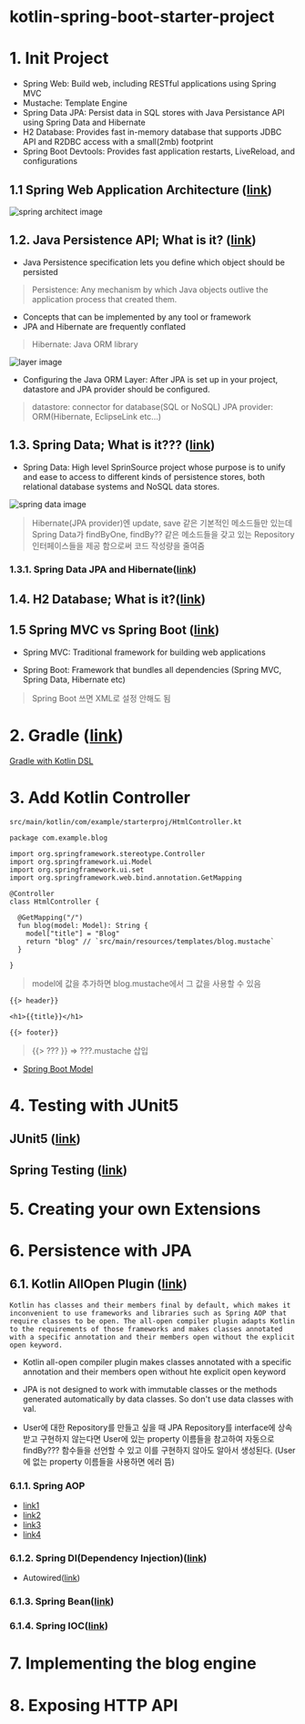 # kotlin-spring-boot-starter-project

# 1. Init Project

* Spring Web: Build web, including RESTful applications using Spring MVC
* Mustache: Template Engine
* Spring Data JPA: Persist data in SQL stores with Java Persistance API using Spring Data and Hibernate
* H2 Database: Provides fast in-memory database that supports JDBC API and R2DBC access with a small(2mb) footprint
* Spring Boot Devtools: Provides fast application restarts, LiveReload, and configurations

## 1.1 Spring Web Application Architecture ([link](https://www.petrikainulainen.net/software-development/design/understanding-spring-web-application-architecture-the-classic-way/))

![spring architect image](https://www.petrikainulainen.net/wp-content/uploads/spring-web-application-layers.png)


## 1.2. Java Persistence API; What is it? ([link](https://www.javaworld.com/article/3379043/what-is-jpa-introduction-to-the-java-persistence-api.html))

* Java Persistence specification lets you define which object should be persisted
> Persistence: Any mechanism by which Java objects outlive the application process that created them.
* Concepts that can be implemented by any tool or framework
* JPA and Hibernate are frequently conflated
> Hibernate: Java ORM library

![layer image](https://images.idgesg.net/images/article/2019/04/jw_java_persistence_series_1200x1600_diagram-100792564-large.jpg)

* Configuring the Java ORM Layer: After JPA is set up in your project, datastore and JPA provider should be configured.
> datastore: connector for database(SQL or NoSQL)
> JPA provider: ORM(Hibernate, EclipseLink etc...)

## 1.3. Spring Data; What is it??? ([link](https://www.infoq.com/articles/spring-data-intro/))

* Spring Data: High level SprinSource project whose purpose is to unify and ease to access to different kinds of persistence stores, both relational database systems and NoSQL data stores.

![spring data image](https://res.infoq.com/articles/spring-data-intro/en/resources/spring_data_overview_small.jpg)

> Hibernate(JPA provider)엔 update, save 같은 기본적인 메소드들만 있는데 Spring Data가 findByOne, findBy?? 같은 메소드들을 갖고 있는 Repository 인터페이스들을 제공 함으로써 코드 작성량을 줄여줌

### 1.3.1. Spring Data JPA and Hibernate([link](https://dzone.com/articles/what-is-the-difference-between-hibernate-and-sprin-1))


## 1.4. H2 Database; What is it?([link](http://www.h2database.com/html/main.html))

## 1.5 Spring MVC vs Spring Boot ([link](https://www.quora.com/What-is-difference-between-spring-MVC-and-spring-boot#div.w6bUHPNt8))

* Spring MVC: Traditional framework for building web applications

* Spring Boot: Framework that bundles all dependencies (Spring MVC, Spring Data, Hibernate etc)
> Spring Boot 쓰면 XML로 설정 안해도 됨

# 2. Gradle ([link](https://docs.gradle.org/current/userguide/userguide.html))

[Gradle with Kotlin DSL](https://github.com/puroong/gradle-tutorial)

# 3. Add Kotlin Controller

`src/main/kotlin/com/example/starterproj/HtmlController.kt`

```
package com.example.blog

import org.springframework.stereotype.Controller
import org.springframework.ui.Model
import org.springframework.ui.set
import org.springframework.web.bind.annotation.GetMapping

@Controller
class HtmlController {

  @GetMapping("/")
  fun blog(model: Model): String {
    model["title"] = "Blog"
    return "blog" // `src/main/resources/templates/blog.mustache`
  }

}
```

> model에 값을 추가하면 blog.mustache에서 그 값을 사용할 수 있음

```
{{> header}}

<h1>{{title}}</h1>

{{> footer}}
```

> {{> ??? }} => ???.mustache 삽입

* [Spring Boot Model](http://zetcode.com/springboot/model/)

# 4. Testing with JUnit5

## JUnit5 ([link](https://junit.org/junit5/docs/current/user-guide/#overview))

## Spring Testing ([link](https://docs.spring.io/spring/docs/current/spring-framework-reference/testing.html#testing-introduction))

# 5. Creating your own Extensions

# 6. Persistence with JPA

## 6.1. Kotlin AllOpen Plugin ([link](https://kotlinlang.org/docs/reference/compiler-plugins.html))

```
Kotlin has classes and their members final by default, which makes it inconvenient to use frameworks and libraries such as Spring AOP that require classes to be open. The all-open compiler plugin adapts Kotlin to the requirements of those frameworks and makes classes annotated with a specific annotation and their members open without the explicit open keyword.
```

* Kotlin all-open compiler plugin makes classes annotated with a specific annotation and their members open without hte explicit open keyword

* JPA is not designed to work with immutable classes or the methods generated automatically by data classes. So don't use data classes with val.

* User에 대한 Repository를 만들고 싶을 때 JPA Repository를 interface에 상속받고 구현하지 않는다면 User에 있는 property 이름들을 참고하여 자동으로 findBy??? 함수들을 선언할 수 있고 이를 구현하지 않아도 알아서 생성된다. (User에 없는 property 이름들을 사용하면 에러 뜸)

### 6.1.1. Spring AOP

* [link1](https://jojoldu.tistory.com/69?category=635883)
* [link2](https://jojoldu.tistory.com/70?category=635883)
* [link3](https://jojoldu.tistory.com/71?category=635883)
* [link4](https://jojoldu.tistory.com/72?category=635883)

### 6.1.2. Spring DI(Dependency Injection)([link](https://www.baeldung.com/inversion-control-and-dependency-injection-in-spring))

* Autowired([link](https://www.baeldung.com/spring-annotations-resource-inject-autowire))
### 6.1.3. Spring Bean([link](https://www.baeldung.com/spring-bean))

### 6.1.4. Spring IOC([link](https://www.baeldung.com/inversion-control-and-dependency-injection-in-spring))

# 7. Implementing the blog engine

# 8. Exposing HTTP API